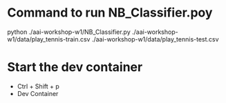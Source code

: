 # Command to run NB_Classifier.poy

python ./aai-workshop-w1/NB_Classifier.py ./aai-workshop-w1/data/play_tennis-train.csv ./aai-workshop-w1/data/play_tennis-test.csv

# Start the dev container

- Ctrl + Shift + p
- Dev Container